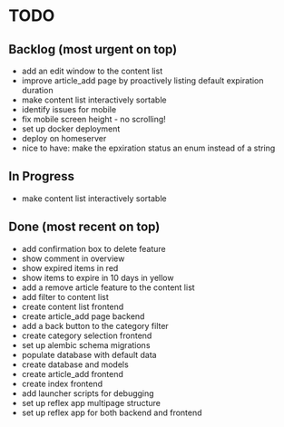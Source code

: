 # TODO

## Backlog (most urgent on top)
- add an edit window to the content list
- improve article_add page by proactively listing default expiration duration
- make content list interactively sortable
- identify issues for mobile
- fix mobile screen height - no scrolling!
- set up docker deployment
- deploy on homeserver
- nice to have: make the epxiration status an enum instead of a string

## In Progress
- make content list interactively sortable


## Done (most recent on top)
- add confirmation box to delete feature
- show comment in overview
- show expired items in red
- show items to expire in 10 days in yellow
- add a remove article feature to the content list
- add filter to content list
- create content list frontend
- create article_add page backend
- add a back button to the category filter
- create category selection frontend
- set up alembic schema migrations
- populate database with default data
- create database and models
- create article_add frontend
- create index frontend
- add launcher scripts for debugging
- set up reflex app multipage structure 
- set up reflex app for both backend and frontend
